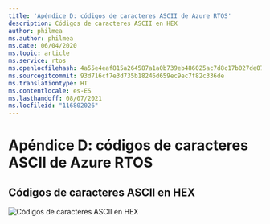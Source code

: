```yaml
---
title: 'Apéndice D: códigos de caracteres ASCII de Azure RTOS'
description: Códigos de caracteres ASCII en HEX
author: philmea
ms.author: philmea
ms.date: 06/04/2020
ms.topic: article
ms.service: rtos
ms.openlocfilehash: 4a55e4eaf815a264587a1a0b739eb486025ac7d8c17b027de0711ff514159bca
ms.sourcegitcommit: 93d716cf7e3d735b18246d659ec9ec7f82c336de
ms.translationtype: HT
ms.contentlocale: es-ES
ms.lasthandoff: 08/07/2021
ms.locfileid: "116802026"
---
```

# <a name="appendix-d---azure-rtos-ascii-character-codes"></a>Apéndice D: códigos de caracteres ASCII de Azure RTOS

## <a name="ascii-character-codes-in-hex"></a>Códigos de caracteres ASCII en HEX

![Códigos de caracteres ASCII en HEX](media/image12.png)